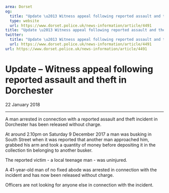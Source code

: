 ```yaml
area: Dorset
og:
  title: "Update \u2013 Witness appeal following reported assault and theft in Dorchester"
  type: website
  url: https://www.dorset.police.uk/news-information/article/4491
title: "Update \u2013 Witness appeal following reported assault and theft in Dorchester |"
twitter:
  title: "Update \u2013 Witness appeal following reported assault and theft in Dorchester"
  url: https://www.dorset.police.uk/news-information/article/4491
url: https://www.dorset.police.uk/news-information/article/4491
```

# Update – Witness appeal following reported assault and theft in Dorchester

22 January 2018

* * *

A man arrested in connection with a reported assault and theft incident in Dorchester has been released without charge.

At around 2.10pm on Saturday 9 December 2017 a man was busking in South Street when it was reported that another man approached him, grabbed his arm and took a quantity of money before depositing it in the collection tin belonging to another busker.

The reported victim - a local teenage man - was uninjured.

A 41-year-old man of no fixed abode was arrested in connection with the incident and has now been released without charge.

Officers are not looking for anyone else in connection with the incident.
